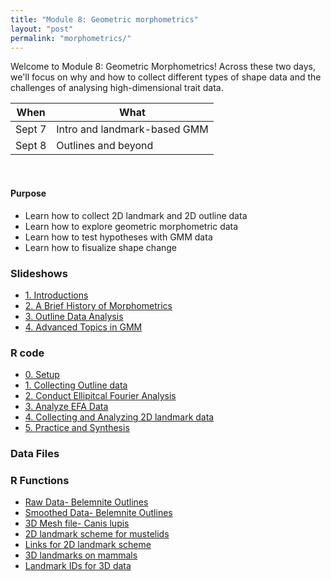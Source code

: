```yaml
---
title: "Module 8: Geometric morphometrics"
layout: "post" 
permalink: "morphometrics/"
---
```


Welcome to Module 8: Geometric Morphometrics! Across these two days, we'll focus on why and how to collect different types of shape data and the challenges of analysing high-dimensional trait data. 


| When   | What                                                                 |
|--------|----------------------------------------------------------------------|
| Sept 7 | Intro and landmark-based GMM                                         |
| Sept 8 | Outlines and beyond                                                  |


<br>

#### Purpose
- Learn how to collect 2D landmark and 2D outline data
- Learn how to explore geometric morphometric data 
- Learn how to test hypotheses with GMM data
- Learn how to fisualize shape change

### Slideshows
- [1. Introductions]({{site.baseurl}}/data/8_morphometrics/powerpoints/1_Who_Am_I.pptx)
- [2. A Brief History of Morphometrics]({{site.baseurl}}/data/8_morphometrics/powerpoints/2_A_Brief_History_of_Morphometrics.pdf)
- [3. Outline Data Analysis]({{site.baseurl}}/data/8_morphometrics/powerpoints/3_Outline_Analysis.pptx)
- [4. Advanced Topics in GMM]({{site.baseurl}}/data/8_morphometrics/powerpoints/4_Advanced_GMM.pptx)

### R code

- [0. Setup]({{site.baseurl}}/data/8_morphometrics/exercises/0_Setup.pdf)
- [1. Collecting Outline data]({{site.baseurl}}/data/8_morphometrics/exercises/1_Outline_Data_Collection.pdf)
- [2. Conduct Ellipitcal Fourier Analysis]({{site.baseurl}}/data/8_morphometrics/exercises/2_Ellipitcal_Fourier.pdf)
- [3. Analyze EFA Data]({{site.baseurl}}/data/8_morphometrics/exercises/3_Analyzing_Outline_Data.pdf)
- [4. Collecting and Analyzing 2D landmark data]({{site.baseurl}}/data/8_morphometrics/exercises/4_Collecting_and_Analyzing_Landmark_Data.pdf)
- [5. Practice and Synthesis]({{site.baseurl}}/data/8_morphometrics/exercises/5_Practicing_with_3D_Landmark_Data.pdf)

### Data Files

### R Functions

- [Raw Data- Belemnite Outlines]({{site.baseurl}}/data/8_morphometrics/Data/Belemnite_Data.txt)
- [Smoothed Data- Belemnite Outlines]({{site.baseurl}}/data/utility_functions/Data/Belemnite_SmoothedOutline.nts)
- [3D Mesh file- Canis lupis]({{site.baseurl}}/data/8_morphometrics/Data/Canis_lupus.ply)
- [2D landmark scheme for mustelids]({{site.baseurl}}/data/8_morphometrics/Data/landmark_scheme.txt)
- [Links for 2D landmark scheme]({{site.baseurl}}/data/8_morphometrics/Data/links.csv)
- [3D landmarks on mammals]({{site.baseurl}}/data/8_morphometrics/Data/mammals.csv)
- [Landmark IDs for 3D data]({{site.baseurl}}/data/8_morphometrics/Data/mammal_3d_fixed_points.csv)
